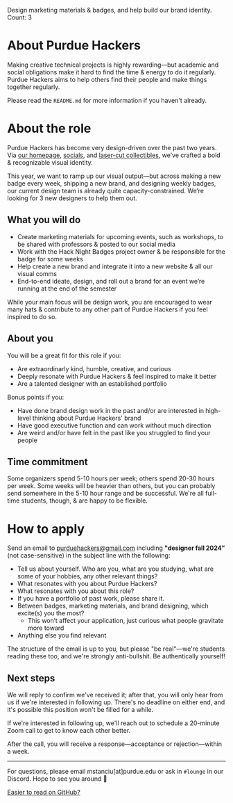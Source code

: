 Design marketing materials & badges, and help build our brand identity.
Count: 3

# About Purdue Hackers

Making creative technical projects is highly rewarding—but academic and social obligations make it hard to find the time & energy to do it regularly. Purdue Hackers aims to help others find their people and make things together regularly.

Please read the `README.md` for more information if you haven't already.

# About the role

Purdue Hackers has become very design-driven over the past two years. Via [our homepage](https://purduehackers.com), [socials](https://instagram.com/purduehackers), and [laser-cut collectibles](https://arc.net/l/quote/nhmllfoo), we’ve crafted a bold & recognizable visual identity.

This year, we want to ramp up our visual output—but across making a new badge every week, shipping a new brand, and designing weekly badges, our current design team is already quite capacity-constrained. We’re looking for 3 new designers to help them out.

## What you will do

- Create marketing materials for upcoming events, such as workshops, to be shared with professors & posted to our social media
- Work with the Hack Night Badges project owner & be responsible for the badge for some weeks
- Help create a new brand and integrate it into a new website & all our visual comms
- End-to-end ideate, design, and roll out a brand for an event we’re running at the end of the semester

While your main focus will be design work, you are encouraged to wear many hats & contribute to any other part of Purdue Hackers if you feel inspired to do so.

## About you

You will be a great fit for this role if you:

- Are extraordinarly kind, humble, creative, and curious
- Deeply resonate with Purdue Hackers & feel inspired to make it better
- Are a talented designer with an established portfolio

Bonus points if you:

- Have done brand design work in the past and/or are interested in high-level thinking about Purdue Hackers' brand
- Have good executive function and can work without much direction
- Are weird and/or have felt in the past like you struggled to find your people

## Time commitment

Some organizers spend 5-10 hours per week; others spend 20-30 hours per week. Some weeks will be heavier than others, but you can probably send somewhere in the 5-10 hour range and be successful. We're all full-time students, though, & are happy to be flexible.

# How to apply

Send an email to purduehackers@gmail.com including **"designer fall 2024”** (not case-sensitive) in the subject line with the following:

- Tell us about yourself. Who are you, what are you studying, what are some of your hobbies, any other relevant things?
- What resonates with you about Purdue Hackers?
- What resonates with you about this role?
- If you have a portfolio of past work, please share it.
- Between badges, marketing materials, and brand designing, which excite(s) you the most?
  - This won’t affect your application, just curious what people gravitate more toward
- Anything else you find relevant

The structure of the email is up to you, but please "be real"—we're students reading these too, and we're strongly anti-bullshit. Be authentically yourself!

## Next steps

We will reply to confirm we've received it; after that, you will only hear from us if we're interested in following up. There's no deadline on either end, and it's possible this position won't be filled for a while.

If we're interested in following up, we'll reach out to schedule a 20-minute Zoom call to get to know each other better.

After the call, you will receive a response—acceptance or rejection—within a week.

---

For questions, please email mstanciu[at]purdue.edu or ask in `#lounge` in our Discord. Hope to see you around 💛

[Easier to read on GitHub?](https://github.com/purduehackers/organize/blob/main/directory/designer.md)
